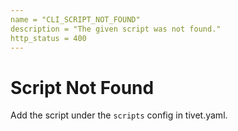 ```yaml
---
name = "CLI_SCRIPT_NOT_FOUND"
description = "The given script was not found."
http_status = 400
---
```


# Script Not Found

Add the script under the `scripts` config in tivet.yaml.
